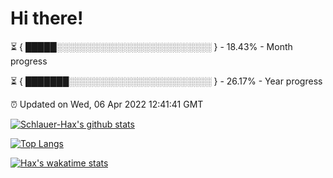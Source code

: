 # Hi there!

⏳ { █████░░░░░░░░░░░░░░░░░░░░░░░░░ } - 18.43% - Month progress

⏳ { ███████░░░░░░░░░░░░░░░░░░░░░░░ } - 26.17% - Year progress

⏰ Updated on Wed, 06 Apr 2022 12:41:41 GMT


[![Schlauer-Hax's github stats](https://github-readme-stats.vercel.app/api?username=Schlauer-Hax&show_icons=true&theme=dark&count_private=true)](https://github.com/Schlauer-Hax)


[![Top Langs](https://github-readme-stats.vercel.app/api/top-langs/?username=Schlauer-Hax&layout=compact&theme=dark)](https://github.com/Schlauer-Hax?tab=repositories)


[![Hax's wakatime stats](https://github-readme-stats.vercel.app/api/wakatime?username=Hax&theme=dark)](https://wakatime.com/@Hax)

